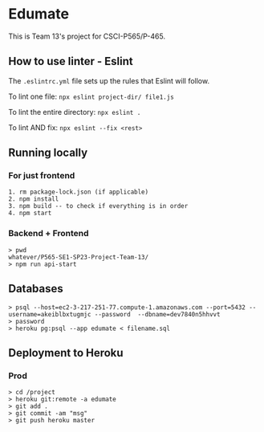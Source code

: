 # Edumate

This is Team 13's project for CSCI-P565/P-465.

## How to use linter - Eslint

The `.eslintrc.yml` file sets up the rules that Eslint will follow.

To lint one file: `npx eslint project-dir/ file1.js`

To lint the entire directory: `npx eslint .`

To lint AND fix: `npx eslint --fix <rest>`

## Running locally
### For just frontend

```
1. rm package-lock.json (if applicable)
2. npm install
3. npm build -- to check if everything is in order
4. npm start
```
### Backend + Frontend
```
> pwd
whatever/P565-SE1-SP23-Project-Team-13/
> npm run api-start
```

## Databases

```
> psql --host=ec2-3-217-251-77.compute-1.amazonaws.com --port=5432 --username=akeiblbxtugmjc --password  --dbname=dev7840n5hhvvt
> password
> heroku pg:psql --app edumate < filename.sql
```

## Deployment to Heroku

### Prod

```
> cd /project
> heroku git:remote -a edumate
> git add .
> git commit -am "msg"
> git push heroku master
```
